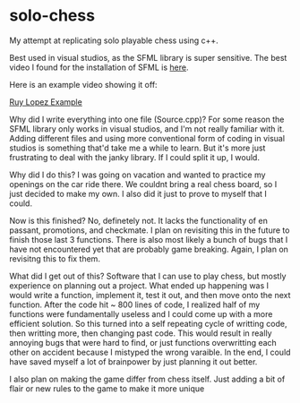 # solo-chess
My attempt at replicating solo playable chess using c++.

Best used in visual studios, as the SFML library is super sensitive.
The best video I found for the installation of SFML is [here](https://www.youtube.com/watch?v=neIoDQ71yb0).

Here is an example video showing it off:

[Ruy Lopez Example](https://www.youtube.com/watch?v=r0uIpLdgwQ8)


Why did I write everything into one file (Source.cpp)? For some reason the SFML library only works in visual studios, and I'm not really familiar with it. Adding different files and using more conventional form of coding in visual studios is something that'd take me a while to learn. But it's more just frustrating to deal with the janky library. If I could split it up, I would.

Why did I do this? I was going on vacation and wanted to practice my openings on the car ride there. We couldnt bring a real chess board, so I just decided to make my own. I also did it just to prove to myself that I could.

Now is this finished? No, definetely not. It lacks the functionality of en passant, promotions, and checkmate. I plan on revisiting this in the future to finish those last 3 functions. There is also most likely a bunch of bugs that I have not encountered yet that are probably game breaking. Again, I plan on revisitng this to fix them.

What did I get out of this? Software that I can use to play chess, but mostly experience on planning out a project. What ended up happening was I would write a function, implement it, test it out, and then move onto the next function. After the code hit ~ 800 lines of code, I realized half of my functions were fundamentally useless and I could come up with a more efficient solution. So this turned into a self repeating cycle of writting code, then writting more, then changing past code. This would result in really annoying bugs that were hard to find, or just functions overwritting each other on accident because I mistyped the wrong varaible. In the end, I could have saved myself a lot of brainpower by just planning it out better.

I also plan on making the game differ from chess itself. Just adding a bit of flair or new rules to the game to make it more unique
